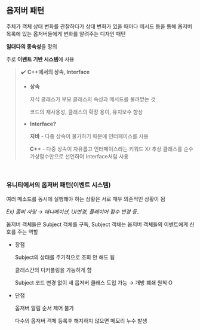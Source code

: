 ## 옵저버 패턴

주체가 객체 상태 변화를 관찰하다가 상태 변화가 있을 때마다 메서드 등을 통해 옵저버 목록에 있는 옵저버들에게 변화를 알려주는 디자인 패턴

**일대다의 종속성**을 정의 

주로 **이벤트 기반 시스템**에 사용

> ✔️ **C++에서의 상속, Interface**
> 
> - **상속**
>     
>     자식 클래스가 부모 클래스의 속성과 메서드를 물려받는 것
>     
>     코드의 재사용성, 클래스의 확장 용이, 유지보수 향상
>     
> - **Interface?**
>     
>     **자바** - 다중 상속이 불가하기 때문에 인터페이스를 사용
>     
>     **C++** - 다중 상속이 자유롭고 인터페이스라는 키워드 X/ 추상 클래스를 순수 가상함수만으로 선언하여  Interface처럼 사용 
>     
<br/>

### 유니티에서의 옵저버 패턴(이벤트 시스템)

여러 메소드를 동시에 실행해야 하는 상황은 서로 매우 의존적인 상황이 됨

  *Ex) 좀비 사망 → 애니메이션, UI변경, 플레이어 점수 변경 등..* 

옵저버 객체들은 Subject 객체를 구독, Subject 객체는 옵저버 객체들의 이벤트에게 신호를 주는 역할

- 장점
    
    Subject의 상태를 주기적으로 조회 안 해도 됨
    
    클래스간의 디커플링을 가능하게 함
    
    Subject 코드 변경 없이 새 옵저버 클래스 도입 가능 → 개방 폐쇄 원칙 O
    
- 단점
    
    옵저버 알림 순서 제어 불가
    
    다수의 옵저버 객체 등록후 해지하지 않으면 메모리 누수 발생
